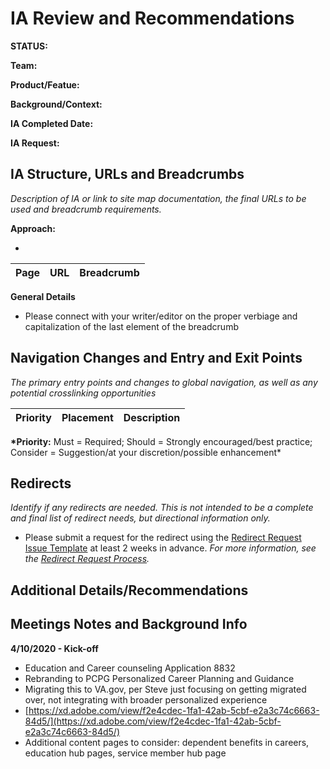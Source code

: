 # IA Review and Recommendations

**STATUS:**

**Team:**

**Product/Featue:**

**Background/Context:**

**IA Completed Date:**

**IA Request:**

## IA Structure, URLs and Breadcrumbs 

_Description of IA or link to site map documentation, the final URLs to be used and breadcrumb requirements._ 

**Approach:**

* 
| Page | URL | Breadcrumb |
| :--- | :--- | :--- |


**General Details**

* Please connect with your writer/editor on the proper verbiage and capitalization of the last element of the breadcrumb

## Navigation Changes and Entry and Exit Points 

_The primary entry points and changes to global navigation, as well as any potential crosslinking opportunities_

| Priority | Placement | Description |
| :--- | :--- | :--- |


**\*Priority:** Must = Required; Should = Strongly encouraged/best practice; Consider = Suggestion/at your discretion/possible enhancement\*

## Redirects 

_Identify if any redirects are needed. This is not intended to be a complete and final list of redirect needs, but directional information only._

* Please submit a request for the redirect using the [Redirect Request Issue Template](https://github.com/department-of-veterans-affairs/va.gov-team/issues/new?assignees=mnorthuis&labels=content-ia-team%2C+ia&template=redirect-request.md&title=Redirect+Request) at least 2 weeks in advance. _For more information, see the_ [_Redirect Request Process_](https://github.com/department-of-veterans-affairs/va.gov-team/blob/master/platform/information-architecture/request-redirect.md)_._

## Additional Details/Recommendations

## Meetings Notes and Background Info

**4/10/2020 - Kick-off**

* Education and Career counseling Application 8832
* Rebranding to PCPG Personalized Career Planning and Guidance
* Migrating this to VA.gov, per Steve just focusing on getting migrated over, not integrating with broader personalized experience
* [https://xd.adobe.com/view/f2e4cdec-1fa1-42ab-5cbf-e2a3c74c6663-84d5/](https://xd.adobe.com/view/f2e4cdec-1fa1-42ab-5cbf-e2a3c74c6663-84d5/)
* Additional content pages to consider: dependent benefits in careers, education hub pages, service member hub page

